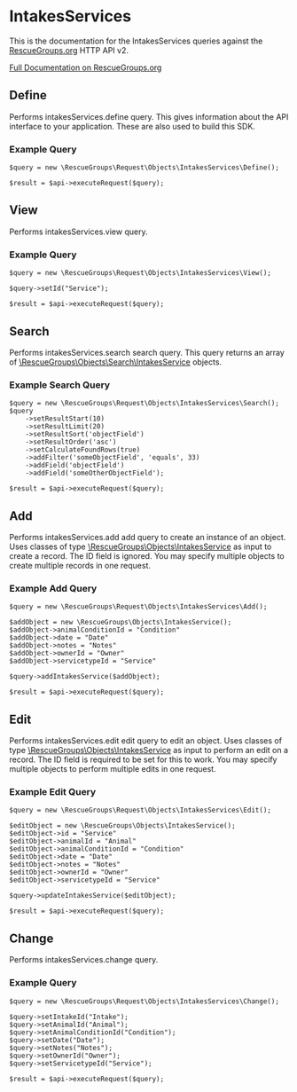 # IntakesServices

This is the documentation for the IntakesServices queries against the [RescueGroups.org](https://www.rescuegroups.org/) HTTP API v2.

[Full Documentation on RescueGroups.org](https://userguide.rescuegroups.org/display/APIDG/Object+definitions#Objectdefinitions-intakesServices)

## Define
Performs intakesServices.define query. This gives information about the API interface to your application. These are also used to build this SDK.

### Example Query

    $query = new \RescueGroups\Request\Objects\IntakesServices\Define();

    $result = $api->executeRequest($query);
## View
Performs intakesServices.view query.

### Example Query

    $query = new \RescueGroups\Request\Objects\IntakesServices\View();

    $query->setId("Service");

    $result = $api->executeRequest($query);

## Search
Performs intakesServices.search search query. This query returns an array of [\RescueGroups\Objects\Search\IntakesService](../../../src/Objects/Search/IntakesService.php) objects.

### Example Search Query

    $query = new \RescueGroups\Request\Objects\IntakesServices\Search();
    $query
        ->setResultStart(10)
        ->setResultLimit(20)
        ->setResultSort('objectField')
        ->setResultOrder('asc')
        ->setCalculateFoundRows(true)
        ->addFilter('someObjectField', 'equals', 33)
        ->addField('objectField')
        ->addField('someOtherObjectField');

    $result = $api->executeRequest($query);
## Add
Performs intakesServices.add add query to create an instance of an object. Uses classes of type [\RescueGroups\Objects\IntakesService](../../../src/Objects/IntakesService.php) as input to create a record. The ID field is ignored. You may specify multiple objects to create multiple records in one request.

### Example Add Query

    $query = new \RescueGroups\Request\Objects\IntakesServices\Add();

    $addObject = new \RescueGroups\Objects\IntakesService();
    $addObject->animalConditionId = "Condition"
    $addObject->date = "Date"
    $addObject->notes = "Notes"
    $addObject->ownerId = "Owner"
    $addObject->servicetypeId = "Service"

    $query->addIntakesService($addObject);

    $result = $api->executeRequest($query);
## Edit
Performs intakesServices.edit edit query to edit an object. Uses classes of type [\RescueGroups\Objects\IntakesService](../../../src/Objects/IntakesService.php) as input to perform an edit on a record. The ID field is required to be set for this to work. You may specify multiple objects to perform multiple edits in one request.

### Example Edit Query

    $query = new \RescueGroups\Request\Objects\IntakesServices\Edit();

    $editObject = new \RescueGroups\Objects\IntakesService();
    $editObject->id = "Service"
    $editObject->animalId = "Animal"
    $editObject->animalConditionId = "Condition"
    $editObject->date = "Date"
    $editObject->notes = "Notes"
    $editObject->ownerId = "Owner"
    $editObject->servicetypeId = "Service"

    $query->updateIntakesService($editObject);

    $result = $api->executeRequest($query);
## Change
Performs intakesServices.change query.

### Example Query

    $query = new \RescueGroups\Request\Objects\IntakesServices\Change();

    $query->setIntakeId("Intake");
    $query->setAnimalId("Animal");
    $query->setAnimalConditionId("Condition");
    $query->setDate("Date");
    $query->setNotes("Notes");
    $query->setOwnerId("Owner");
    $query->setServicetypeId("Service");

    $result = $api->executeRequest($query);

